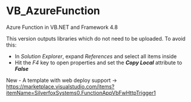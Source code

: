 # VB_AzureFunction
Azure Function in VB.NET and Framework 4.8


This version outputs libraries which do not need to be uploaded.
To avoid this:
- In *Solution Explorer*, expand *References* and select all items inside 
- Hit the *F4* key to open properties and set the ***Copy Local*** attribute to ***False*** 

New - A template with web deploy support -> https://marketplace.visualstudio.com/items?itemName=SilverfoxSystems0.FunctionAppVbFwHttpTrigger1
